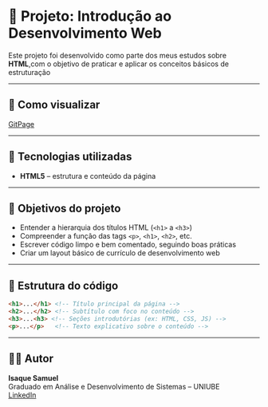 # 📘 Projeto: Introdução ao Desenvolvimento Web

Este projeto foi desenvolvido como parte dos meus estudos sobre **HTML**,com o objetivo de praticar e aplicar os conceitos básicos de estruturação

---

## 🧪 Como visualizar
[GitPage](https://devisaque03.github.io/FreeCodeCamp-Welcome-001/)

---

## 🧠 Tecnologias utilizadas

- **HTML5** – estrutura e conteúdo da página

---

## 🎯 Objetivos do projeto

- Entender a hierarquia dos títulos HTML (`<h1>` a `<h3>`)
- Compreender a função das tags `<p>`, `<h1>`, `<h2>`, etc.
- Escrever código limpo e bem comentado, seguindo boas práticas
- Criar um layout básico de currículo de desenvolvimento web

---

## 📂 Estrutura do código

```html
<h1>...</h1> <!-- Título principal da página -->
<h2>...</h2> <!-- Subtítulo com foco no conteúdo -->
<h3>...<h3> <!-- Seções introdutórias (ex: HTML, CSS, JS) -->
<p>...</p>   <!-- Texto explicativo sobre o conteúdo -->
```

---

## 👨‍💻 Autor

**Isaque Samuel**  
Graduado em Análise e Desenvolvimento de Sistemas – UNIUBE  
[LinkedIn](www.linkedin.com/in/isaque-cardoso-628881250)
